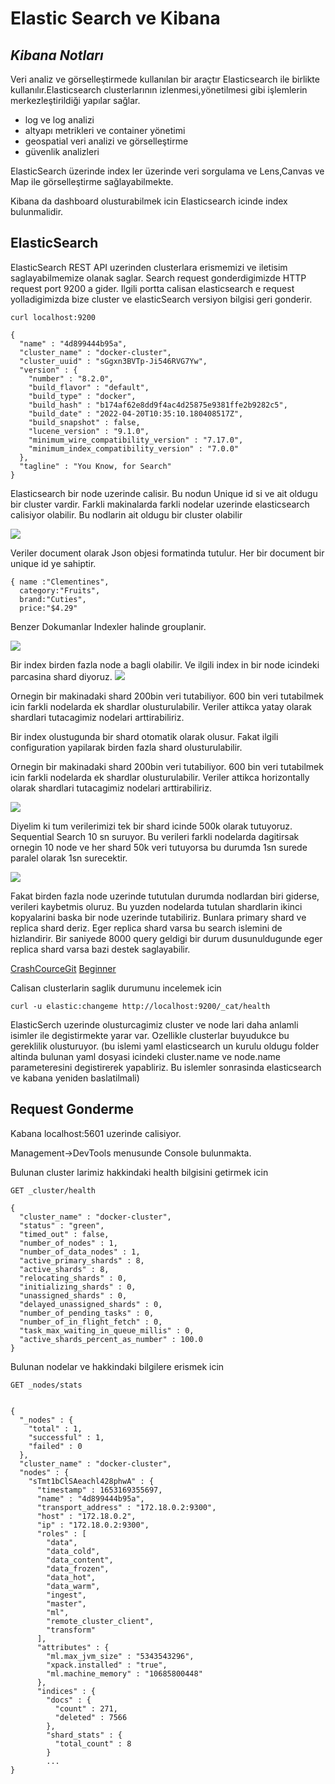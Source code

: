 # Elastic Search ve Kibana
## _Kibana Notları_
Veri analiz ve görselleştirmede kullanılan bir araçtır Elasticsearch ile birlikte kullanılır.Elasticsearch clusterlarının izlenmesi,yönetilmesi gibi işlemlerin merkezleştirildiği yapılar sağlar.
- log ve log analizi 
- altyapı metrikleri ve container yönetimi
- geospatial veri analizi ve görselleştirme
- güvenlik analizleri 

ElasticSearch üzerinde index ler üzerinde veri sorgulama ve Lens,Canvas ve Map ile görselleştirme sağlayabilmekte. 

Kibana da dashboard olusturabilmek icin Elasticsearch icinde index bulunmalidir. 
## ElasticSearch 

ElasticSearch REST API uzerinden clusterlara erismemizi ve iletisim saglayabilmemize olanak saglar. Search request gonderdigimizde HTTP request port 9200 a gider. Ilgili portta calisan elasticsearch e request yolladigimizda bize cluster ve elasticSearch versiyon bilgisi geri gonderir. 

```
curl localhost:9200
```

```
{
  "name" : "4d899444b95a",
  "cluster_name" : "docker-cluster",
  "cluster_uuid" : "sGgxn3BVTp-Ji546RVG7Yw",
  "version" : {
    "number" : "8.2.0",
    "build_flavor" : "default",
    "build_type" : "docker",
    "build_hash" : "b174af62e8dd9f4ac4d25875e9381ffe2b9282c5",
    "build_date" : "2022-04-20T10:35:10.180408517Z",
    "build_snapshot" : false,
    "lucene_version" : "9.1.0",
    "minimum_wire_compatibility_version" : "7.17.0",
    "minimum_index_compatibility_version" : "7.0.0"
  },
  "tagline" : "You Know, for Search"
}
```

Elasticsearch bir node uzerinde calisir. Bu nodun Unique id si ve ait oldugu bir cluster vardir. Farkli makinalarda farkli nodelar uzerinde elasticsearch calisiyor olabilir. Bu nodlarin ait oldugu bir  cluster olabilir 

<img src="Img/ElasticSearchClusters.png"/>


Veriler document olarak Json objesi formatinda tutulur. Her bir document bir unique id ye sahiptir.
```
{ name :"Clementines",
  category:"Fruits",
  brand:"Cuties",
  price:"$4.29"
```  

Benzer Dokumanlar Indexler halinde grouplanir. 

<img src="Img/DocumentGroupIntoIndex.png"/>

Bir index birden fazla node a bagli olabilir. Ve ilgili index in bir node icindeki parcasina shard diyoruz.
<img src="Img/Shard.png"/>

Ornegin bir makinadaki shard 200bin veri tutabiliyor. 600 bin veri tutabilmek icin farkli nodelarda ek shardlar olusturulabilir. Veriler attikca yatay olarak shardlari tutacagimiz nodelari arttirabiliriz. 





Bir index olustugunda bir shard otomatik olarak olusur. Fakat ilgili configuration yapilarak birden fazla shard olusturulabilir. 

Ornegin bir makinadaki shard 200bin veri tutabiliyor. 600 bin veri tutabilmek icin farkli nodelarda ek shardlar olusturulabilir. Veriler attikca horizontally olarak shardlari tutacagimiz nodelari arttirabiliriz. 

<img src="Img/SingleShard.png"/>

Diyelim ki tum verilerimizi tek bir shard icinde 500k olarak tutuyoruz. Sequential Search 10 sn suruyor. Bu verileri farkli nodelarda dagitirsak ornegin 10 node ve her shard 50k veri tutuyorsa bu durumda 1sn surede paralel olarak 1sn surecektir. 

<img src="Img/ShardingAcrossNodes.png"/>

Fakat birden fazla node uzerinde tututulan durumda nodlardan biri giderse, verileri kaybetmis oluruz. Bu yuzden nodelarda tutulan shardlarin ikinci kopyalarini baska bir node uzerinde tutabiliriz. Bunlara primary shard ve replica shard deriz. Eger replica shard varsa bu search islemini de hizlandirir. Bir saniyede 8000 query geldigi bir durum dusunuldugunde eger replica shard varsa bazi destek saglayabilir. 


[CrashCourceGit](https://github.com/LisaHJung/Beginners-Crash-Course-to-Elastic-Stack-Series-Table-of-Contents)
[Beginner](https://github.com/LisaHJung/Part-1-Intro-to-Elasticsearch-and-Kibana)


Calisan clusterlarin saglik durumunu incelemek icin 

```
curl -u elastic:changeme http://localhost:9200/_cat/health 
```

ElasticSerch uzerinde olusturcagimiz cluster ve node lari daha anlamli isimler ile degistirmekte yarar var. Ozellikle clusterlar buyudukce bu gereklilik olusturuyor. (bu islemi yaml elasticsearch un kurulu oldugu folder altinda bulunan yaml dosyasi icindeki cluster.name ve node.name  parameteresini degistirerek yapabliriz. Bu islemler sonrasinda elasticsearch ve kabana yeniden baslatilmali)


## Request Gonderme

Kabana localhost:5601 uzerinde calisiyor. 

Management->DevTools menusunde Console bulunmakta. 

Bulunan cluster larimiz hakkindaki health bilgisini getirmek icin 

```
GET _cluster/health

{
  "cluster_name" : "docker-cluster",
  "status" : "green",
  "timed_out" : false,
  "number_of_nodes" : 1,
  "number_of_data_nodes" : 1,
  "active_primary_shards" : 8,
  "active_shards" : 8,
  "relocating_shards" : 0,
  "initializing_shards" : 0,
  "unassigned_shards" : 0,
  "delayed_unassigned_shards" : 0,
  "number_of_pending_tasks" : 0,
  "number_of_in_flight_fetch" : 0,
  "task_max_waiting_in_queue_millis" : 0,
  "active_shards_percent_as_number" : 100.0
}

```

Bulunan nodelar ve hakkindaki bilgilere erismek icin 

```
GET _nodes/stats


{
  "_nodes" : {
    "total" : 1,
    "successful" : 1,
    "failed" : 0
  },
  "cluster_name" : "docker-cluster",
  "nodes" : {
    "sTmt1bClSAeachl428phwA" : {
      "timestamp" : 1653169355697,
      "name" : "4d899444b95a",
      "transport_address" : "172.18.0.2:9300",
      "host" : "172.18.0.2",
      "ip" : "172.18.0.2:9300",
      "roles" : [
        "data",
        "data_cold",
        "data_content",
        "data_frozen",
        "data_hot",
        "data_warm",
        "ingest",
        "master",
        "ml",
        "remote_cluster_client",
        "transform"
      ],
      "attributes" : {
        "ml.max_jvm_size" : "5343543296",
        "xpack.installed" : "true",
        "ml.machine_memory" : "10685800448"
      },
      "indices" : {
        "docs" : {
          "count" : 271,
          "deleted" : 7566
        },
        "shard_stats" : {
          "total_count" : 8
        }
        ...
}

```